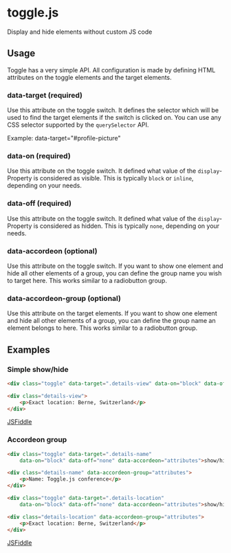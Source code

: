 # toggle.js

Display and hide elements without custom JS code

## Usage

Toggle has a very simple API. All configuration is made by defining HTML attributes on the
toggle elements and the target elements.

### data-target (required)

Use this attribute on the toggle switch. It defines the selector which will be used to
find the target elements if the switch is clicked on. You can use any CSS selector supported
by the `querySelector` API.

Example: data-target="#profile-picture"

### data-on (required)

Use this attribute on the toggle switch. It defined what value of the `display`-Property is
considered as visible. This is typically `block` or `inline`, depending on your needs.

### data-off (required)

Use this attribute on the toggle switch. It defined what value of the `display`-Property is
considered as hidden. This is typically `none`, depending on your needs.

### data-accordeon (optional)

Use this attribute on the toggle switch. If you want to show one element and hide all other
elements of a group, you can define the group name you wish to target here. This works similar
to a radiobutton group.

### data-accordeon-group (optional)

Use this attribute on the target elements. If you want to show one element and hide all other
elements of a group, you can define the group name an element belongs to here. This works similar
to a radiobutton group.

## Examples

### Simple show/hide

```html
<div class="toggle" data-target=".details-view" data-on="block" data-off="none">show/hide details</div>

<div class="details-view">
    <p>Exact location: Berne, Switzerland</p>
</div>
```

[JSFiddle](https://jsfiddle.net/d2ecm68L/)

### Accordeon group

```html
<div class="toggle" data-target=".details-name"
    data-on="block" data-off="none" data-accordeon="attributes">show/hide name</div>

<div class="details-name" data-accordeon-group="attributes">
    <p>Name: Toggle.js conference</p>
</div>

<div class="toggle" data-target=".details-location"
    data-on="block" data-off="none" data-accordeon="attributes">show/hide location</div>

<div class="details-location" data-accordeon-group="attributes">
    <p>Exact location: Berne, Switzerland</p>
</div>
```

[JSFiddle](https://jsfiddle.net/9781vL5a/)
